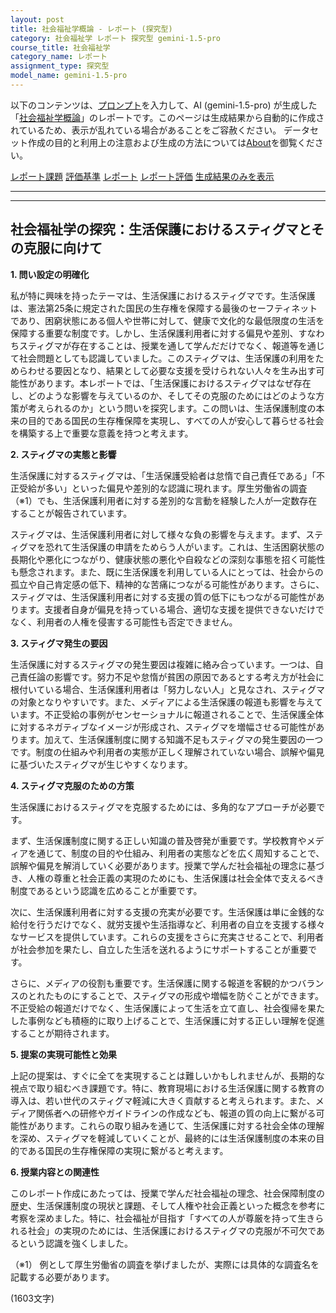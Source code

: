```yaml
---
layout: post
title: 社会福祉学概論 - レポート (探究型)
category: 社会福祉学 レポート 探究型 gemini-1.5-pro
course_title: 社会福祉学
category_name: レポート
assignment_type: 探究型
model_name: gemini-1.5-pro
---
```


以下のコンテンツは、[プロンプト](https://github.com/takedatoshiyuki/synthetic_assignments/tree/main/generated/社会福祉学/gemini-1.5-pro/prompt_レポート-探究型.md)を入力して、AI (gemini-1.5-pro) が生成した「[社会福祉学概論](/contents/社会福祉学/)」のレポートです。このページは生成結果から自動的に作成されているため、表示が乱れている場合があることをご容赦ください。
データセット作成の目的と利用上の注意および生成の方法については[About](/About)を御覧ください。

[レポート課題](../レポート課題-探究型)
[評価基準](../評価基準-探究型)
[レポート](../レポート-探究型)
[レポート評価](../レポート評価-探究型)
[生成結果のみを表示](https://github.com/takedatoshiyuki/synthetic_assignments/tree/main/generated/社会福祉学/gemini-1.5-pro/レポート-探究型.md)
  

***
***
  
## 社会福祉学の探究：生活保護におけるスティグマとその克服に向けて

**1. 問い設定の明確化**

私が特に興味を持ったテーマは、生活保護におけるスティグマです。生活保護は、憲法第25条に規定された国民の生存権を保障する最後のセーフティネットであり、困窮状態にある個人や世帯に対して、健康で文化的な最低限度の生活を保障する重要な制度です。しかし、生活保護利用者に対する偏見や差別、すなわちスティグマが存在することは、授業を通して学んだだけでなく、報道等を通じて社会問題としても認識していました。このスティグマは、生活保護の利用をためらわせる要因となり、結果として必要な支援を受けられない人々を生み出す可能性があります。本レポートでは、「生活保護におけるスティグマはなぜ存在し、どのような影響を与えているのか、そしてその克服のためにはどのような方策が考えられるのか」という問いを探究します。この問いは、生活保護制度の本来の目的である国民の生存権保障を実現し、すべての人が安心して暮らせる社会を構築する上で重要な意義を持つと考えます。

**2. スティグマの実態と影響**

生活保護に対するスティグマは、「生活保護受給者は怠惰で自己責任である」「不正受給が多い」といった偏見や差別的な認識に現れます。厚生労働省の調査（※1）でも、生活保護利用者に対する差別的な言動を経験した人が一定数存在することが報告されています。

スティグマは、生活保護利用者に対して様々な負の影響を与えます。まず、スティグマを恐れて生活保護の申請をためらう人がいます。これは、生活困窮状態の長期化や悪化につながり、健康状態の悪化や自殺などの深刻な事態を招く可能性も懸念されます。また、既に生活保護を利用している人にとっては、社会からの孤立や自己肯定感の低下、精神的な苦痛につながる可能性があります。さらに、スティグマは、生活保護利用者に対する支援の質の低下にもつながる可能性があります。支援者自身が偏見を持っている場合、適切な支援を提供できないだけでなく、利用者の人権を侵害する可能性も否定できません。

**3. スティグマ発生の要因**

生活保護に対するスティグマの発生要因は複雑に絡み合っています。一つは、自己責任論の影響です。努力不足や怠惰が貧困の原因であるとする考え方が社会に根付いている場合、生活保護利用者は「努力しない人」と見なされ、スティグマの対象となりやすいです。また、メディアによる生活保護の報道も影響を与えています。不正受給の事例がセンセーショナルに報道されることで、生活保護全体に対するネガティブなイメージが形成され、スティグマを増幅させる可能性があります。加えて、生活保護制度に関する知識不足もスティグマの発生要因の一つです。制度の仕組みや利用者の実態が正しく理解されていない場合、誤解や偏見に基づいたスティグマが生じやすくなります。

**4. スティグマ克服のための方策**

生活保護におけるスティグマを克服するためには、多角的なアプローチが必要です。

まず、生活保護制度に関する正しい知識の普及啓発が重要です。学校教育やメディアを通じて、制度の目的や仕組み、利用者の実態などを広く周知することで、誤解や偏見を解消していく必要があります。授業で学んだ社会福祉の理念に基づき、人権の尊重と社会正義の実現のためにも、生活保護は社会全体で支えるべき制度であるという認識を広めることが重要です。

次に、生活保護利用者に対する支援の充実が必要です。生活保護は単に金銭的な給付を行うだけでなく、就労支援や生活指導など、利用者の自立を支援する様々なサービスを提供しています。これらの支援をさらに充実させることで、利用者が社会参加を果たし、自立した生活を送れるようにサポートすることが重要です。

さらに、メディアの役割も重要です。生活保護に関する報道を客観的かつバランスのとれたものにすることで、スティグマの形成や増幅を防ぐことができます。不正受給の報道だけでなく、生活保護によって生活を立て直し、社会復帰を果たした事例なども積極的に取り上げることで、生活保護に対する正しい理解を促進することが期待されます。

**5. 提案の実現可能性と効果**

上記の提案は、すぐに全てを実現することは難しいかもしれませんが、長期的な視点で取り組むべき課題です。特に、教育現場における生活保護に関する教育の導入は、若い世代のスティグマ軽減に大きく貢献すると考えられます。また、メディア関係者への研修やガイドラインの作成なども、報道の質の向上に繋がる可能性があります。これらの取り組みを通じて、生活保護に対する社会全体の理解を深め、スティグマを軽減していくことが、最終的には生活保護制度の本来の目的である国民の生存権保障の実現に繋がると考えます。

**6. 授業内容との関連性**

このレポート作成にあたっては、授業で学んだ社会福祉の理念、社会保障制度の歴史、生活保護制度の現状と課題、そして人権や社会正義といった概念を参考に考察を深めました。特に、社会福祉が目指す「すべての人が尊厳を持って生きられる社会」の実現のためには、生活保護におけるスティグマの克服が不可欠であるという認識を強くしました。


（※1） 例として厚生労働省の調査を挙げましたが、実際には具体的な調査名を記載する必要があります。


(1603文字)
